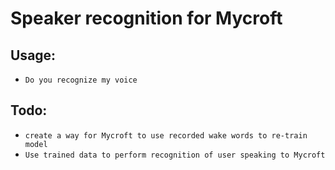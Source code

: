 # Speaker recognition for Mycroft

## Usage:
* `Do you recognize my voice`


## Todo:
* `create a way for Mycroft to use recorded wake words to re-train model`
* `Use trained data to perform recognition of user speaking to Mycroft`
